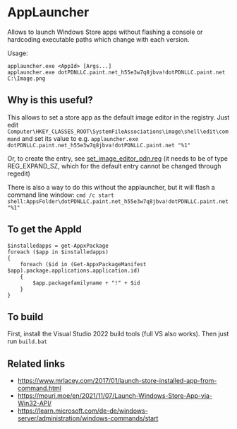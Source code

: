 # AppLauncher

Allows to launch Windows Store apps without flashing a console or hardcoding executable paths which change with each version.

Usage:
```
applauncher.exe <AppId> [Args...]
applauncher.exe dotPDNLLC.paint.net_h55e3w7q8jbva!dotPDNLLC.paint.net C:\Image.png
```

## Why is this useful?
This allows to set a store app as the default image editor in the registry. Just edit
`Computer\HKEY_CLASSES_ROOT\SystemFileAssociations\image\shell\edit\command` and set its value to e.g. `applauncher.exe dotPDNLLC.paint.net_h55e3w7q8jbva!dotPDNLLC.paint.net "%1"`

Or, to create the entry, see [set_image_editor_pdn.reg](set_image_editor_pdn.reg) (it needs to be of type REG_EXPAND_SZ, which for the default entry cannot be changed through regedit)

There is also a way to do this without the applauncher, but it will flash a command line window: `cmd /c start shell:AppsFolder\dotPDNLLC.paint.net_h55e3w7q8jbva!dotPDNLLC.paint.net "%1"`


## To get the AppId
```pwsh
$installedapps = get-AppxPackage
foreach ($app in $installedapps)
{
    foreach ($id in (Get-AppxPackageManifest $app).package.applications.application.id)
    {
        $app.packagefamilyname + "!" + $id
    }
}
```

## To build
First, install the Visual Studio 2022 build tools (full VS also works). Then just run `build.bat`

## Related links
- https://www.mrlacey.com/2017/01/launch-store-installed-app-from-command.html
- https://mouri.moe/en/2021/11/07/Launch-Windows-Store-App-via-Win32-API/
- https://learn.microsoft.com/de-de/windows-server/administration/windows-commands/start
